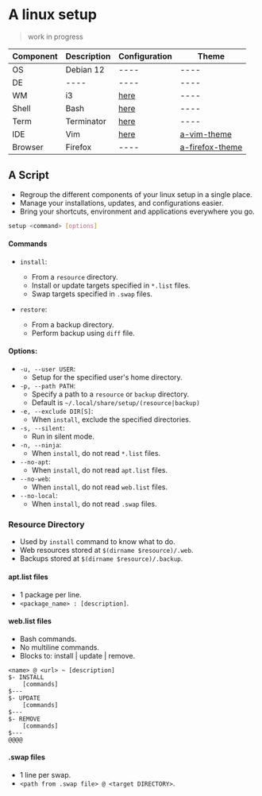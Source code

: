 # A linux setup
> work in progress

| Component | Description | Configuration | Theme |
|-|-|-|-|
| OS | Debian 12 | ---- | ---- |
| DE | ---- | ---- | ---- |
| WM | i3 |  [here](https://github.com/Skalyaeve/setup/blob/main/resource/ui/gui/i3)  | ---- |
| Shell | Bash |  [here](https://github.com/Skalyaeve/setup/blob/main/resource/ui/terminal/bash)  | ---- |
| Term | Terminator |  [here](https://github.com/Skalyaeve/setup/blob/main/resource/ui/terminal/terminator/config)  | ---- |
| IDE | Vim | [here](https://github.com/Skalyaeve/setup/blob/main/resource/ui/ide/vim/.vimrc) | [a-vim-theme](https://github.com/Skalyaeve/a-vim-theme.git) |
| Browser | Firefox | ---- | [a-firefox-theme](https://github.com/Skalyaeve/a-firefox-theme.git) |

## A Script
- Regroup the different components of your linux setup in a single place.
- Manage your installations, updates, and configurations easier.
- Bring your shortcuts, environment and applications everywhere you go.

```bash
setup <command> [options]
```

#### Commands
- `install`:
    * From a `resource` directory.
    * Install or update targets specified in `*.list` files.
    * Swap targets specified in `.swap` files.

- `restore`:
    * From a backup directory.
    * Perform backup using `diff` file.

#### Options:
- `-u, --user USER`:
    * Setup for the specified user's home directory.
- `-p, --path PATH`:
    * Specify a path to a `resource` or `backup` directory.
    * Default is `~/.local/share/setup/(resource|backup)`
- `-e, --exclude DIR[S]`:
    * When `install`, exclude the specified directories.
- `-s, --silent`:
    * Run in silent mode.
- `-n, --ninja`:
    * When `install`, do not read `*.list` files.
- `--no-apt`:
    * When `install`, do not read `apt.list` files.
- `--no-web`:
    * When `install`, do not read `web.list` files.
- `--no-local`:
    * When `install`, do not read `.swap` files.


### Resource Directory
- Used by `install` command to know what to do.
- Web resources stored at `$(dirname $resource)/.web`.
- Backups stored at `$(dirname $resource)/.backup`.

#### apt.list files
- 1 package per line.
- `<package_name> : [description]`.

#### web.list files
- Bash commands.
- No multiline commands.
- Blocks to: install | update | remove.
```
<name> @ <url> ~ [description]
$- INSTALL
    [commands]
$---
$- UPDATE
    [commands]
$---
$- REMOVE
    [commands]
$---
@@@@
```

#### .swap files
- 1 line per swap.
- `<path from .swap file> @ <target DIRECTORY>`.
